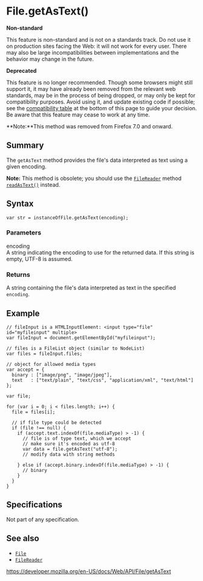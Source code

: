 File.getAsText()
================

**Non-standard**

This feature is non-standard and is not on a standards track. Do not use it on production sites facing the Web: it will not work for every user. There may also be large incompatibilities between implementations and the behavior may change in the future.

**Deprecated**

This feature is no longer recommended. Though some browsers might still support it, it may have already been removed from the relevant web standards, may be in the process of being dropped, or may only be kept for compatibility purposes. Avoid using it, and update existing code if possible; see the [compatibility table](#browser_compatibility) at the bottom of this page to guide your decision. Be aware that this feature may cease to work at any time.

**Note:**This method was removed from Firefox 7.0 and onward.

Summary
-------

The `getAsText` method provides the file's data interpreted as text using a given encoding.

**Note:** This method is obsolete; you should use the [`FileReader`](../filereader) method [`readAsText()`](../filereader/readastext) instead.

Syntax
------

    var str = instanceOfFile.getAsText(encoding);

### Parameters

encoding  
A string indicating the encoding to use for the returned data. If this string is empty, UTF-8 is assumed.

### Returns

A string containing the file's data interpreted as text in the specified `encoding`.

Example
-------

    // fileInput is a HTMLInputElement: <input type="file" id="myfileinput" multiple>
    var fileInput = document.getElementById("myfileinput");

    // files is a FileList object (similar to NodeList)
    var files = fileInput.files;

    // object for allowed media types
    var accept = {
      binary : ["image/png", "image/jpeg"],
      text   : ["text/plain", "text/css", "application/xml", "text/html"]
    };

    var file;

    for (var i = 0; i < files.length; i++) {
      file = files[i];

      // if file type could be detected
      if (file !== null) {
        if (accept.text.indexOf(file.mediaType) > -1) {
          // file is of type text, which we accept
          // make sure it's encoded as utf-8
          var data = file.getAsText("utf-8");
          // modify data with string methods

        } else if (accept.binary.indexOf(file.mediaType) > -1) {
          // binary
        }
      }
    }

Specifications
--------------

Not part of any specification.

See also
--------

-   [`File`](../file)
-   [`FileReader`](../filereader)

<a href="https://developer.mozilla.org/en-US/docs/Web/API/File/getAsText" class="_attribution-link">https://developer.mozilla.org/en-US/docs/Web/API/File/getAsText</a>
